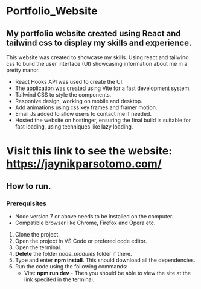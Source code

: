 # Portfolio_Website  
## My portfolio website created using React and tailwind css to display my skills and experience.  

This website was created to showcase my skills. Using react and tailwind css to build the user interface (UI) showcasing information about me in a pretty manor.  

* React Hooks API was used to create the UI.  
* The application was created using Vite for a fast development system.    
* Tailwind CSS to style the components.  
* Responive design, working on mobile and desktop.  
* Add animations using css key frames and framer motion.  
* Email Js added to allow users to contact me if needed.  
* Hosted the website on hostinger, ensuring the final build is suitable for fast loading, using techniques like lazy loading.  

# Visit this link to see the website: https://jaynikparsotomo.com/  

## How to run.  

### Prerequisites  

* Node version 7 or above needs to be installed on the computer.  
* Compatible browser like Chrome, Firefox and Opera etc.  
 
1. Clone the project.  
2. Open the project in VS Code or prefered code editor. 
3. Open the terminal.  
4. **Delete** the folder *node_modules* folder if there.  
5. Type and enter **npm install**. This should download all the dependencies.  
6. Run the code using the following commands:  
    - Vite: **npm run dev** - Then you should be able to view the site at the link specifed in the terminal.  
